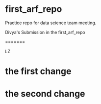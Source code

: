 # first_arf_repo
Practice repo for data science team meeting.

Divya's Submission in the first_arf_repo

=======

LZ
# the first change
# the second change
